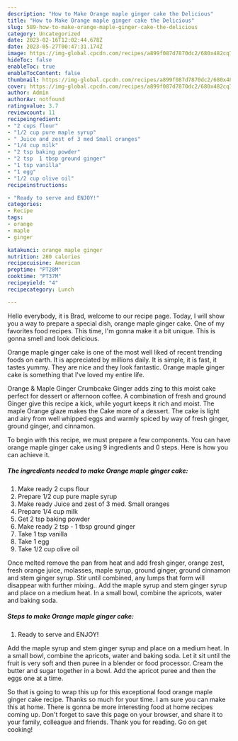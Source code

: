 ```yaml
---
description: "How to Make Orange maple ginger cake the Delicious"
title: "How to Make Orange maple ginger cake the Delicious"
slug: 589-how-to-make-orange-maple-ginger-cake-the-delicious
category: Uncategorized
date: 2023-02-16T12:02:44.678Z
date: 2023-05-27T00:47:31.174Z
image: https://img-global.cpcdn.com/recipes/a899f087d7870dc2/680x482cq70/orange-maple-ginger-cake-recipe-main-photo.jpg
hideToc: false
enableToc: true
enableTocContent: false
thumbnail: https://img-global.cpcdn.com/recipes/a899f087d7870dc2/680x482cq70/orange-maple-ginger-cake-recipe-main-photo.jpg
cover: https://img-global.cpcdn.com/recipes/a899f087d7870dc2/680x482cq70/orange-maple-ginger-cake-recipe-main-photo.jpg
author: Admin
authorAv: notfound
ratingvalue: 3.7
reviewcount: 11
recipeingredient:
- "2 cups flour"
- "1/2 cup pure maple syrup"
- " Juice and zest of 3 med Small oranges"
- "1/4 cup milk"
- "2 tsp baking powder"
- "2 tsp  1 tbsp ground ginger"
- "1 tsp vanilla"
- "1 egg"
- "1/2 cup olive oil"
recipeinstructions:

- "Ready to serve and ENJOY!"
categories:
- Recipe
tags:
- orange
- maple
- ginger

katakunci: orange maple ginger 
nutrition: 280 calories
recipecuisine: American
preptime: "PT28M"
cooktime: "PT37M"
recipeyield: "4"
recipecategory: Lunch

---
```



Hello everybody, it is Brad, welcome to our recipe page. Today, I will show you a way to prepare a special dish, orange maple ginger cake. One of my favorites food recipes. This time, I'm gonna make it a bit unique. This is gonna smell and look delicious.

Orange maple ginger cake is one of the most well liked of recent trending foods on earth. It is appreciated by millions daily. It is simple, it is fast, it tastes yummy. They are nice and they look fantastic. Orange maple ginger cake is something that I've loved my entire life.

Orange &amp; Maple Ginger Crumbcake Ginger adds zing to this moist cake perfect for dessert or afternoon coffee. A combination of fresh and ground Ginger give this recipe a kick, while yogurt keeps it rich and moist. The maple Orange glaze makes the Cake more of a dessert. The cake is light and airy from well whipped eggs and warmly spiced by way of fresh ginger, ground ginger, and cinnamon.


To begin with this recipe, we must prepare a few components. You can have orange maple ginger cake using 9 ingredients and 0 steps. Here is how you can achieve it.

<!--inarticleads1-->

##### The ingredients needed to make Orange maple ginger cake:

1. Make ready 2 cups flour
1. Prepare 1/2 cup pure maple syrup
1. Make ready  Juice and zest of 3 med. Small oranges
1. Prepare 1/4 cup milk
1. Get 2 tsp baking powder
1. Make ready 2 tsp - 1 tbsp ground ginger
1. Take 1 tsp vanilla
1. Take 1 egg
1. Take 1/2 cup olive oil


Once melted remove the pan from heat and add fresh ginger, orange zest, fresh orange juice, molasses, maple syrup, ground ginger, ground cinnamon and stem ginger syrup. Stir until combined, any lumps that form will disappear with further mixing.. Add the maple syrup and stem ginger syrup and place on a medium heat. In a small bowl, combine the apricots, water and baking soda. 

<!--inarticleads2-->

##### Steps to make Orange maple ginger cake:


1. Ready to serve and ENJOY!

Add the maple syrup and stem ginger syrup and place on a medium heat. In a small bowl, combine the apricots, water and baking soda. Let it sit until the fruit is very soft and then puree in a blender or food processor. Cream the butter and sugar together in a bowl. Add the apricot puree and then the eggs one at a time. 

So that is going to wrap this up for this exceptional food orange maple ginger cake recipe. Thanks so much for your time. I am sure you can make this at home. There is gonna be more interesting food at home recipes coming up. Don't forget to save this page on your browser, and share it to your family, colleague and friends. Thank you for reading. Go on get cooking!

